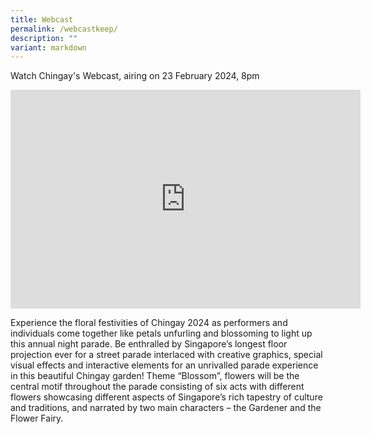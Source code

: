 ```yaml
---
title: Webcast
permalink: /webcastkeep/
description: ""
variant: markdown
---
```

Watch Chingay's Webcast, airing on 23 February 2024, 8pm


<iframe allowfullscreen="" allow="accelerometer; autoplay; clipboard-write; encrypted-media; gyroscope; picture-in-picture; web-share" frameborder="0" title="YouTube video player" src="https://www.youtube.com/embed/F8I_I2dMHxo?si=Y0mvp0Lo7trjnMZQ" height="350" width="560"></iframe>

Experience the floral festivities of Chingay 2024 as performers and individuals come together like petals unfurling and blossoming to light up this annual night parade.  Be enthralled by Singapore’s longest floor projection ever for a street parade interlaced with creative graphics, special visual effects and interactive elements for an unrivalled parade experience in this beautiful Chingay garden!  Theme “Blossom”, flowers will be the central motif throughout the parade consisting of six acts with different flowers showcasing different aspects of Singapore’s rich tapestry of culture and traditions, and narrated by two main characters – the Gardener and the Flower Fairy.